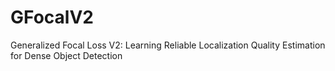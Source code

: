 # GFocalV2
Generalized Focal Loss V2: Learning Reliable Localization Quality Estimation for Dense Object Detection
